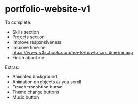 # portfolio-website-v1

To complete:
- Skills section
- Projects section
- Improve responsiveness
- Improve timeline https://www.w3schools.com/howto/howto_css_timeline.asp 
- Finish about me

Extras:
- Animated background
- Animation on objects as you scroll
- French translation button
- Theme change buttons
- Music button